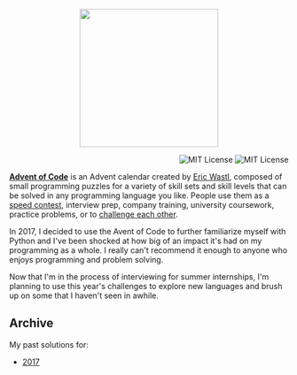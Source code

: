
<p align="center">
    <img src="https://user-images.githubusercontent.com/16360374/49324718-7954f100-f4e8-11e8-8ef6-1b701afc504f.png" width="250"/>
</p>  

<p align="right">
    <a src="https://github.com/JonSn0w/advent-of-code/blob/master/LICENSE.md"><img alt="MIT License" src="https://img.shields.io/badge/license-MIT-blue.svg"/></a>
    <a src="https://github.com/JonSn0w/advent-of-code"><img alt="MIT License" src="https://cdn.rawgit.com/sindresorhus/awesome/d7305f38d29fed78fa85652e3a63e154dd8e8829/media/badge.svg"/></a>
</p>

[**Advent of Code**](http://adventofcode.com/) is an Advent calendar created by [Eric Wastl](http://was.tl/), composed of small programming puzzles for a variety of skill sets and skill levels that can be solved in any programming language you like. People use them as a [speed contest](https://adventofcode.com/2018/leaderboard), interview prep, company training, university coursework, practice problems, or to [challenge each other](https://www.reddit.com/r/adventofcode/search?q=flair%3Aupping&restrict_sr=on).

In 2017, I decided to use the Avent of Code to further familiarize myself with Python and I've been shocked at how big of an impact it's had on my programming as a whole. I really can't recommend it enough to anyone who enjoys programming and problem solving.  

Now that I'm in the process of interviewing for summer internships, I'm planning to use this year's challenges to explore new languages and brush up on some that I haven't seen in awhile.

## Archive  
My past solutions for:
   * [2017](./2017/)
